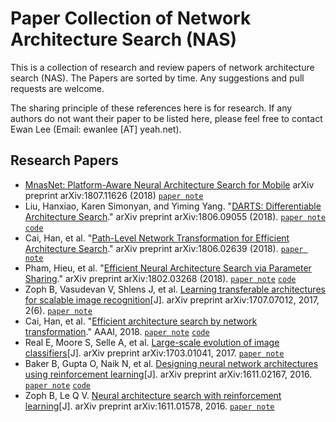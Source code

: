 # Paper Collection of Network Architecture Search (NAS)

This is a collection of research and review papers of network architecture search (NAS). The Papers are sorted by time. Any suggestions and pull requests are welcome.

The sharing principle of these references here is for research. If any authors do not want their paper to be listed here, please feel free to contact Ewan Lee (Email: ewanlee [AT] yeah.net).

## Research Papers
- [MnasNet: Platform-Aware Neural Architecture Search for Mobile](https://arxiv.org/pdf/1807.11626v1.pdf) arXiv preprint arXiv:1807.11626 (2018) [`paper note`](./paper-notes/MnasNet:%20Platform-Aware%20Neural%20Architecture%20Search%20for%20Mobile.md)
- Liu, Hanxiao, Karen Simonyan, and Yiming Yang. "[DARTS: Differentiable Architecture Search](https://arxiv.org/pdf/1806.09055.pdf)." arXiv preprint arXiv:1806.09055 (2018). [`paper note`](./paper-notes/DARTS:%20Differentiable%20Architecture%20Search.md)  [`code`](https://github.com/quark0/darts)
- Cai, Han, et al. "[Path-Level Network Transformation for Efficient Architecture Search](https://arxiv.org/pdf/1806.02639.pdf)." arXiv preprint arXiv:1806.02639 (2018). [`paper note`](./paper-notes/Path-Level%20Network%20Transformation%20for%20Efficient%20Architecture%20Search.md)
- Pham, Hieu, et al. "[Efficient Neural Architecture Search via Parameter Sharing](https://arxiv.org/pdf/1802.03268.pdf)." arXiv preprint arXiv:1802.03268 (2018). [`paper note`](./paper-notes/Efficient%20Neural%20Architecture%20Search%20via%20Parameter%20Sharing.md) [`code`](https://github.com/carpedm20/ENAS-pytorch)
- Zoph B, Vasudevan V, Shlens J, et al. [Learning transferable architectures for scalable image recognition](http://openaccess.thecvf.com/content_cvpr_2018/papers/Zoph_Learning_Transferable_Architectures_CVPR_2018_paper.pdf)[J]. arXiv preprint arXiv:1707.07012, 2017, 2(6). [`paper note`](./paper-notes/Learning%20transferable%20architectures%20for%20scalable%20image%20recognition.md)
- Cai, Han, et al. "[Efficient architecture search by network transformation](https://arxiv.org/pdf/1707.04873.pdf)." AAAI, 2018. [`paper note`](./paper-notes/Efficient%20Architecture%20Search%20by%20Network%20Transformation.md) [`code`](https://github.com/han-cai/EAS)
- Real E, Moore S, Selle A, et al. [Large-scale evolution of image classifiers](https://arxiv.org/pdf/1703.01041.pdf)[J]. arXiv preprint arXiv:1703.01041, 2017. [`paper note`](./paper-notes/Large-scale%20evolution%20of%20image%20classifiers.md)
- Baker B, Gupta O, Naik N, et al. [Designing neural network architectures using reinforcement learning](https://arxiv.org/pdf/1611.02167.pdf)[J]. arXiv preprint arXiv:1611.02167, 2016. [`paper note`](./paper-notes/Designing%20neural%20network%20architectures%20using%20reinforcement%20learning.md) [`code`](https://github.com/bowenbaker/metaqnn)
- Zoph B, Le Q V. [Neural architecture search with reinforcement learning](https://arxiv.org/pdf/1611.01578.pdf)[J]. arXiv preprint arXiv:1611.01578, 2016. [`paper note`](./paper-notes/Neural%20architecture%20search%20with%20reinforcement%20learning.md)
